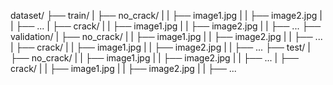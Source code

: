 dataset/
    ├── train/
    |   ├── no_crack/
    |   |   ├── image1.jpg
    |   |   ├── image2.jpg
    |   |   ├── ...
    |   ├── crack/
    |   |   ├── image1.jpg
    |   |   ├── image2.jpg
    |   |   ├── ...
        ├── validation/
    |   ├── no_crack/
    |   |   ├── image1.jpg
    |   |   ├── image2.jpg
    |   |   ├── ...
    |   ├── crack/
    |   |   ├── image1.jpg
    |   |   ├── image2.jpg
    |   |   ├── ...
    ├── test/
    |   ├── no_crack/
    |   |   ├── image1.jpg
    |   |   ├── image2.jpg
    |   |   ├── ...
    |   ├── crack/
    |   |   ├── image1.jpg
    |   |   ├── image2.jpg
    |   |   ├── ...